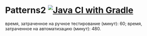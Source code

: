 # Patterns2 [![Java CI with Gradle](https://github.com/Himmmera/Patterns2/actions/workflows/gradle.yml/badge.svg)](https://github.com/Himmmera/Patterns2/actions/workflows/gradle.yml)
время, затраченное на ручное тестирование (минут): 60;
время, затраченное на автоматизацию (минут): 480.


